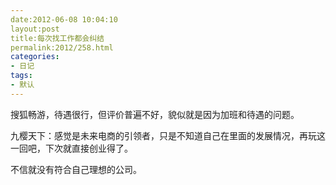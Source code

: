 ```yaml
---
date:2012-06-08 10:04:10
layout:post
title:每次找工作都会纠结
permalink:2012/258.html
categories:
- 日记
tags:
- 默认
---
```



<p>
	搜狐畅游，待遇很行，但评价普遍不好，貌似就是因为加班和待遇的问题。
</p>
<p>
	九樱天下：感觉是未来电商的引领者，只是不知道自己在里面的发展情况，再玩这一回吧，下次就直接创业得了。
</p>
<p>
	不信就没有符合自己理想的公司。
</p>
<p>
	<br />
</p>